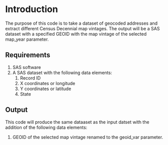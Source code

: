 # Introduction
The purpose of this code is to take a dataset of geocoded addresses and extract different Census Decennial map vintages. The output will be a SAS dataset with a specified GEOID with the map vintage of the selected map_year parameter.

## Requirements
1. SAS software
1. A SAS dataset with the following data elements:
    1. Record ID
    1. X coordinates or longitude
    1. Y coordinates or latitude
    1. State

## Output
This code will produce the same dataaset as the input datset with the addition of the following data elements:
1. GEOID of the selected map vintage renamed to the geoid_var parameter.